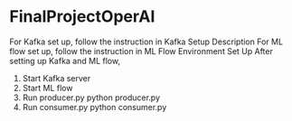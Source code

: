 # FinalProjectOperAI
For Kafka set up, follow the instruction in Kafka Setup Description
For ML flow set up, follow the instruction in ML Flow Environment Set Up
After setting up Kafka and ML flow,
1. Start Kafka server
2. Start ML flow
3. Run producer.py
python producer.py
4. Run consumer.py
python consumer.py
